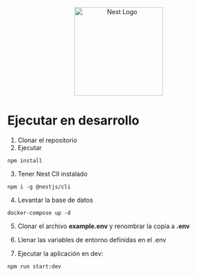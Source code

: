<p align="center">
  <a href="http://nestjs.com/" target="blank"><img src="https://nestjs.com/img/logo-small.svg" width="200" alt="Nest Logo" /></a>
</p>

# Ejecutar en desarrollo

1. Clonar el repositorio
2. Ejecutar 
```
npm install
````

3. Tener Nest ClI instalado
```
npm i -g @nestjs/cli
```
4. Levantar la base de datos
```
docker-compose up -d
```
5. Clonar el archivo __example.env__  y renombrar la copia a __.env__

6. Llenar las variables de entorno definidas en el .env

7. Ejecutar la aplicación en dev:
```
npm run start:dev
```

<!-- 8. Recontruir la base de datos con la semilla
```
http://localhost:3001/api/v1/seed
``` -->
<!-- ## Stack Usado
*MongoDB
*Nest -->

<!-- # Production Build
1. Crear el archivo ```.env.prod```
2. Llenar las variables de entorno para produccion
3.Crear la nueva imagen 
```
docker-compose -f docker-compose.prod.yaml --env-file .env.prod up --build
``` -->

